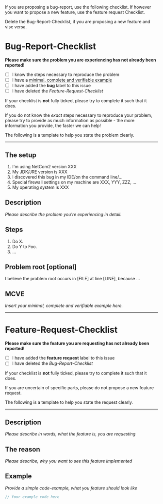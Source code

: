 If you are proposing a bug-report, use the following checklist. If however you want to propose a new feature, use the feature request Checklist.

Delete the Bug-Report-Checklist, if you are proposing a new feature and vise versa.

# Bug-Report-Checklist
    
**Please make sure the problem you are experiencing has not already been reported!**
    
- [ ] I know the steps necessary to reproduce the problem
- [ ] I have a [minimal, complete and verifiable example](https://stackoverflow.com/help/mcve)
- [ ] I have added the __bug__ label to this issue
- [ ] I have deleted the _Feature-Request-Checklist_
    
If your checklist is **not** fully ticked, please try to complete it such that it does.
    
If you do not know the _exact_ steps necessary to reproduce your problem, please try to provide as
much information as possible - the more information you provide, the faster we can help!
    
The following is a template to help you state the problem clearly.
    
---
    
## The setup
    
1. I'm using NetCom2 version XXX
2. My JDK/JRE version is XXX
3. I discovered this bug in my IDE/on the command line/...
4. Special firewall settings on my machine are XXX, YYY, ZZZ, ...
5. My operating system is XXX
    
## Description
    
_Please describe the problem you're experiencing in detail._
    
## Steps
    
1. Do X.
2. Do Y to Foo.
3. ...
    
## Problem root \[optional\]
I believe the problem root occurs in \[FILE\] at line \[LINE\], because ...
    
## MCVE
    
_Insert your minimal, complete and verifiable example here._

---

# Feature-Request-Checklist
    
**Please make sure the feature you are requesting has not already been reported!**

- [ ] I have added the __feature request__ label to this issue
- [ ] I have deleted the _Bug-Report-Checklist_
    
If your checklist is **not** fully ticked, please try to complete it such that it does.

If you are uncertain of specific parts, please do not propose a new feature request.
    
The following is a template to help you state the request clearly.

---

## Description

_Please describe in words, what the feature is, you are requesting_

## The reason

_Please describe, why you want to see this feature implemented_

## Example

_Provide a simple code-example, what you feature should look like_

```java
// Your example code here
```